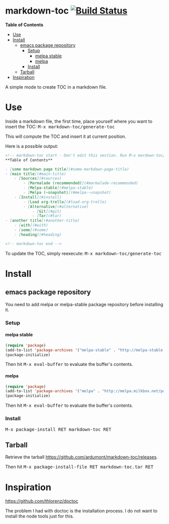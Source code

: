 markdown-toc [![Build Status](https://travis-ci.org/ardumont/markdown-toc.png?branch=master)](https://travis-ci.org/ardumont/markdown-toc)
============

<!-- markdown-toc start - Don't edit this section. Run M-x mardown-toc/generate-toc again -->
**Table of Contents**

- [Use](#use)
- [Install](#install)
    - [emacs package repository](#emacs-package-repository)
        - [Setup](#setup)
            - [melpa stable](#melpa-stable)
            - [melpa](#melpa)
        - [Install](#install)
    - [Tarball](#tarball)
- [Inspiration](#inspiration)

<!-- markdown-toc end -->

A simple mode to create TOC in a markdown file.

# Use

Inside a markdown file, the first time, place yourself where you want to insert the TOC:
<kbd>M-x markdown-toc/generate-toc</kbd>

This will compute the TOC and insert it at current position.

Here is a possible output:

```markdown
<!-- markdown-toc start - Don't edit this section. Run M-x mardown-toc/generate-toc again -->
**Table of Contents**

- [some markdown page title](#some-markdown-page-title)
- [main title](#main-title)
	- [Sources](#sources)
		- [Marmalade (recommended)](#marmalade-recommended)
		- [Melpa-stable](#melpa-stable)
		- [Melpa (~snapshot)](#melpa-~snapshot)
	- [Install](#install)
		- [Load org-trello](#load-org-trello)
		- [Alternative](#alternative)
			- [Git](#git)
			- [Tar](#tar)
- [another title](#another-title)
	- [with](#with)
	- [some](#some)
	- [heading](#heading)

<!-- markdown-toc end -->
```

To update the TOC, simply reexecute: <kbd>M-x markdown-toc/generate-toc</kbd>

# Install

## emacs package repository

You need to add melpa or melpa-stable package repository before installing it.

### Setup

#### melpa stable

``` lisp
(require 'package)
(add-to-list 'package-archives '("melpa-stable" . "http://melpa-stable.milkbox.net/packages/"))
(package-initialize)
```

Then hit <kbd>M-x eval-buffer</kbd> to evaluate the buffer's contents.

#### melpa

``` lisp
(require 'package)
(add-to-list 'package-archives '("melpa" . "http://melpa.milkbox.net/packages/"))
(package-initialize)
```

Then hit <kbd>M-x eval-buffer</kbd> to evaluate the buffer's contents.

### Install

<kbd>M-x package-install RET markdown-toc RET</kbd>

## Tarball

Retrieve the tarball https://github.com/ardumont/markdown-toc/releases.

Then hit <kbd>M-x package-install-file RET markdown-toc.tar RET</kbd>

# Inspiration

https://github.com/thlorenz/doctoc

The problem I had with doctoc is the installation process.
I do not want to install the node tools just for this.
